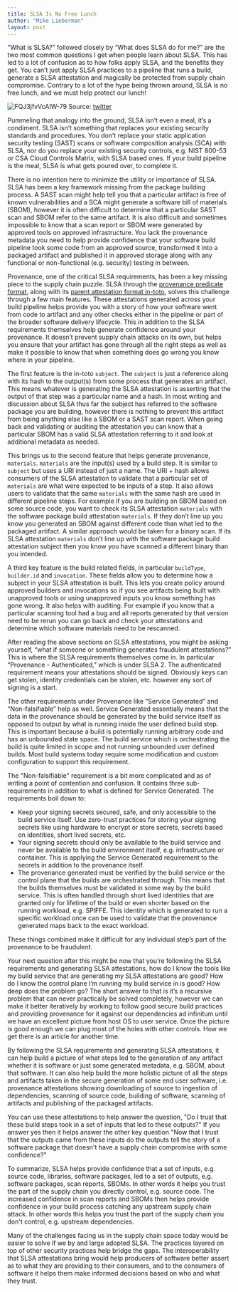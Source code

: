 ```yaml
---
title: SLSA Is No Free Lunch
author: "Mike Lieberman"
layout: post
---
```

“What is SLSA?” followed closely by “What does SLSA do for me?” are the two most common questions I get when people learn about SLSA. This has led to a lot of confusion as to how folks apply SLSA, and the benefits they get. You can’t just apply SLSA practices to a pipeline that runs a build, generate a SLSA attestation and magically be protected from supply chain compromise. Contrary to a lot of the hype being thrown around, SLSA is no free lunch, and we must help protect our lunch!

![FQJ3jfvVcAIW-79](https://user-images.githubusercontent.com/228135/163072219-f8dd159a-ec8b-40ab-925f-c9d0954d2ae2.jpeg)
Source: [twitter](https://twitter.com/lcamtuf/status/1513904032116457480?s=20&t=eH498VtizqszHBj-DkZ9xg)

Pummeling that analogy into the ground, SLSA isn’t even a meal, it’s a condiment. SLSA isn’t something that replaces your existing security standards and procedures. You don’t replace your static application security testing (SAST) scans or software composition analysis (SCA) with SLSA, nor do you replace your existing security controls, e.g. NIST 800-53 or CSA Cloud Controls Matrix, with SLSA based ones. If your build pipeline is the meal, SLSA is what gets poured over, to complete it.

There is no intention here to minimize the utility or importance of SLSA. SLSA has been a key framework missing from the package building process. A SAST scan might help tell you that a particular artifact is free of known vulnerabilities and a SCA might generate a software bill of materials (SBOM), however it is often difficult to determine that a particular SAST scan and SBOM refer to the same artifact. It is also difficult and sometimes impossible to know that a scan report or SBOM were generated by approved tools on approved infrastructure. You lack the provenance metadata you need to help provide confidence that your software build pipeline took some code from an approved source, transformed it into a packaged artifact and published it in approved storage along with any functional or non-functional (e.g. security) testing in between.

Provenance, one of the critical SLSA requirements, has been a key missing piece to the supply chain puzzle. SLSA through the [provenance predicate format](https://slsa.dev/provenance), along with its [parent attestation format in-toto](https://github.com/in-toto/attestation/blob/60ffc8f8a093eeb45a4b50be799f666c7cc2927f/spec/README.md#statement), solves this challenge through a few main features. These attestations generated across your build pipeline helps provide you with a story of how your software went from code to artifact and any other checks either in the pipeline or part of the broader software delivery lifecycle. This in addition to the SLSA requirements themselves help generate confidence around your provenance. It doesn’t prevent supply chain attacks on its own, but helps you ensure that your artifact has gone through all the right steps as well as make it possible to know that when something does go wrong you know where in your pipeline.

The first feature is the in-toto `subject`. The `subject` is just a reference along with its hash to the output(s) from some process that generates an artifact. This means whatever is generating the SLSA attestation is asserting that the output of that step was a particular name and a hash. In most writing and discussion about SLSA thus far the subject has referred to the software package you are building, however there is nothing to prevent this artifact from being anything else like a SBOM or a SAST scan report. When going back and validating or auditing the attestation you can know that a particular SBOM has a valid SLSA attestation referring to it and look at additional metadata as needed.

This brings us to the second feature that helps generate provenance, `materials`. `materials` are the input(s) used by a build step. It is similar to `subject` but uses a URI instead of just a name. The URI + hash allows consumers of the SLSA attestation to validate that a particular set of `materials` are what were expected to be inputs of a step. It also allows users to validate that the same `materials` with the same hash are used in different pipeline steps. For example if you are building an SBOM based on some source code, you want to check its SLSA attestation `materials` with the software package build attestation `materials`. If they don’t line up you know you generated an SBOM against different code than what led to the packaged artifact. A similar approach would be taken for a binary scan. If its SLSA attestation `materials` don’t line up with the software package build attestation subject then you know you have scanned a different binary than you intended.

A third key feature is the build related fields, in particular `buildType`, `builder.id` and `invocation`. These fields allow you to determine how a subject in your SLSA attestation is built. This lets you create policy around approved builders and invocations so if you see artifacts being built with unapproved tools or using unapproved inputs you know something has gone wrong. It also helps with auditing. For example if you know that a particular scanning tool had a bug and all reports generated by that version need to be rerun you can go back and check your attestations and determine which software materials need to be rescanned.

After reading the above sections on SLSA attestations, you might be asking yourself, “what if someone or something generates fraudulent attestations?” This is where the SLSA requirements themselves come in. In particular “Provenance - Authenticated,” which is under SLSA 2. The authenticated requirement means your attestations should be signed. Obviously keys can get stolen, identity credentials can be stolen, etc. however any sort of signing is a start.

The other requirements under Provenance like “Service Generated” and “Non-falsifiable” help as well. Service Generated essentially means that the data in the provenance should be generated by the build service itself as opposed to output by what is running inside the user defined build step. This is important because a build is potentially running arbitrary code and has an unbounded state space. The build service which is orchestrating the build is quite limited in scope and not running unbounded user defined builds. Most build systems today require some modification and custom configuration to support this requirement.

The "Non-falsifiable" requirement is a bit more complicated and as of writing a point of contention and confusion. It contains three sub-requirements in addition to what is defined for Service Generated. The requirements boil down to:

-   Keep your signing secrets secured, safe, and only accessible to the build service itself. Use zero-trust practices for storing your signing secrets like using hardware to encrypt or store secrets, secrets based on identities, short lived secrets, etc.
-   Your signing secrets should only be available to the build service and never be available to the build environment itself, e.g. infrastructure or container. This is applying the Service Generated requirement to the secrets in addition to the provenance itself.
-   The provenance generated must be verified by the build service or the control plane that the builds are orchestrated through. This means that the builds themselves must be validated in some way by the build service. This is often handled through short lived identities that are granted only for lifetime of the build or even shorter based on the running workload, e.g. SPIFFE. This identity which is generated to run a specific workload once can be used to validate that the provenance generated maps back to the exact workload.

These things combined make it difficult for any individual step’s part of the provenance to be fraudulent.

Your next question after this might be now that you’re following the SLSA requirements and generating SLSA attestations, how do I know the tools like my build service that are generating my SLSA attestations are good? How do I know the control plane I’m running my build service in is good? How deep does the problem go? The short answer to that is it’s a recursive problem that can never practically be solved completely, however we can make it better iteratively by working to follow good secure build practices and providing provenance for it against our dependencies ad infinitum until we have an excellent picture from host OS to user service. Once the picture is good enough we can plug most of the holes with other controls. How we get there is an article for another time.

By following the SLSA requirements and generating SLSA attestations, it can help build a picture of what steps led to the generation of any artifact whether it is software or just some generated metadata, e.g. SBOM, about that software. It can also help build the more holistic picture of all the steps and artifacts taken in the secure generation of some end user software, i.e. provenance attestations showing downloading of source to ingestion of dependencies, scanning of source code, building of software, scanning of artifacts and publishing of the packaged artifacts.

You can use these attestations to help answer the question, "Do I trust that these build steps took in a set of inputs that led to these outputs?" If you answer yes then it helps answer the other key question "Now that I trust that the outputs came from these inputs do the outputs tell the story of a software package that doesn't have a supply chain compromise with some confidence?"

To summarize, SLSA helps provide confidence that a set of inputs, e.g. source code, libraries, software packages, led to a set of outputs, e.g. software packages, scan reports, SBOMs. In other words it helps you trust the part of the supply chain you directly control, e.g. source code. The increased confidence in scan reports and SBOMs then helps provide confidence in your build process catching any upstream supply chain attack. In other words this helps you trust the part of the supply chain you don't control, e.g. upstream dependencies.

Many of the challenges facing us in the supply chain space today would be easier to solve if we by and large adopted SLSA. The practices layered on top of other security practices help bridge the gaps. The interoperability that SLSA attestations bring would help producers of software better assert as to what they are providing to their consumers, and to the consumers of software it helps them make informed decisions based on who and what they trust.
